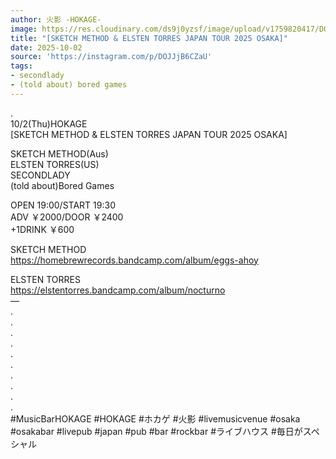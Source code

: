 ```yaml
---
author: 火影 -HOKAGE-
image: https://res.cloudinary.com/ds9j0yzsf/image/upload/v1759820417/DOJJjB6CZaU.jpg
title: "[SKETCH METHOD & ELSTEN TORRES JAPAN TOUR 2025 OSAKA]"
date: 2025-10-02
source: 'https://instagram.com/p/DOJJjB6CZaU'
tags:
- secondlady
- (told about) bored games
---
```

.<br>
10/2(Thu)HOKAGE<br>
[SKETCH METHOD & ELSTEN TORRES JAPAN TOUR 2025 OSAKA]

SKETCH METHOD(Aus)<br>
ELSTEN TORRES(US)<br>
SECONDLADY<br>
(told about)Bored Games

OPEN 19:00/START 19:30<br>
ADV ￥2000/DOOR ￥2400<br>
+1DRINK ￥600

SKETCH METHOD<br>
https://homebrewrecords.bandcamp.com/album/eggs-ahoy

ELSTEN TORRES<br>
https://elstentorres.bandcamp.com/album/nocturno<br>
—<br>
.<br>
.<br>
.<br>
.<br>
.<br>
.<br>
.<br>
.<br>
.<br>
.<br>
#MusicBarHOKAGE #HOKAGE #ホカゲ #火影 #livemusicvenue #osaka #osakabar #livepub #japan #pub #bar #rockbar #ライブハウス #毎日がスペシャル